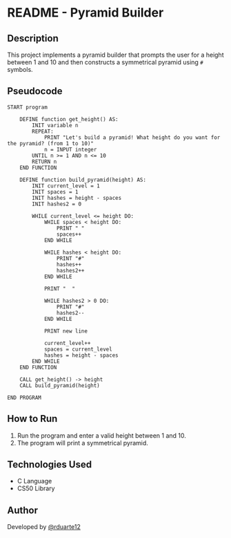 # README - Pyramid Builder

## Description

This project implements a pyramid builder that prompts the user for a height between 1 and 10 and then constructs a symmetrical pyramid using `#` symbols.

## Pseudocode

```plaintext
START program

    DEFINE function get_height() AS:
        INIT variable n
        REPEAT:
            PRINT "Let's build a pyramid! What height do you want for the pyramid? (from 1 to 10)"
            n = INPUT integer
        UNTIL n >= 1 AND n <= 10
        RETURN n
    END FUNCTION

    DEFINE function build_pyramid(height) AS:
        INIT current_level = 1
        INIT spaces = 1
        INIT hashes = height - spaces
        INIT hashes2 = 0

        WHILE current_level <= height DO:
            WHILE spaces < height DO:
                PRINT " "
                spaces++
            END WHILE

            WHILE hashes < height DO:
                PRINT "#"
                hashes++
                hashes2++
            END WHILE

            PRINT "  "

            WHILE hashes2 > 0 DO:
                PRINT "#"
                hashes2--
            END WHILE

            PRINT new line

            current_level++
            spaces = current_level
            hashes = height - spaces
        END WHILE
    END FUNCTION

    CALL get_height() -> height
    CALL build_pyramid(height)

END PROGRAM
```

## How to Run

1. Run the program and enter a valid height between 1 and 10.
2. The program will print a symmetrical pyramid.

## Technologies Used

- C Language
- CS50 Library

## Author

Developed by [@rduarte12](https://github.com/rduarte12)

